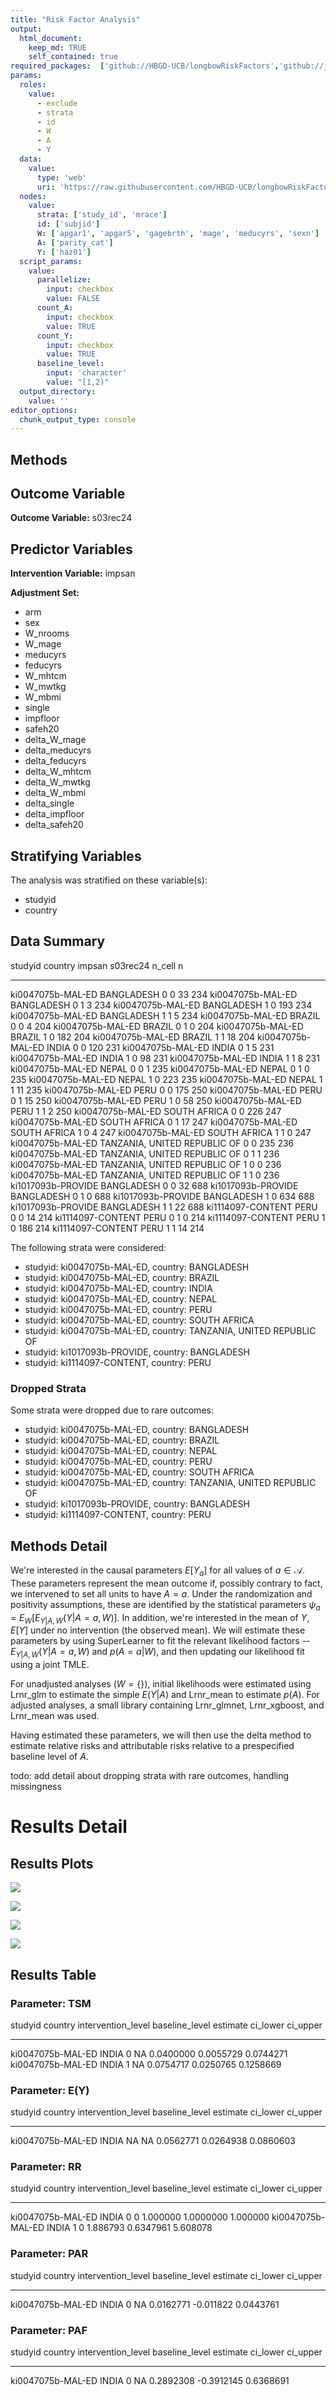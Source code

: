 ```yaml
---
title: "Risk Factor Analysis"
output: 
  html_document:
    keep_md: TRUE
    self_contained: true
required_packages:  ['github://HBGD-UCB/longbowRiskFactors','github://jeremyrcoyle/skimr@vector_types', 'github://tlverse/delayed']
params:
  roles:
    value:
      - exclude
      - strata
      - id
      - W
      - A
      - Y
  data: 
    value: 
      type: 'web'
      uri: 'https://raw.githubusercontent.com/HBGD-UCB/longbowRiskFactors/master/inst/sample_data/birthwt_data.rdata'
  nodes:
    value:
      strata: ['study_id', 'mrace']
      id: ['subjid']
      W: ['apgar1', 'apgar5', 'gagebrth', 'mage', 'meducyrs', 'sexn']
      A: ['parity_cat']
      Y: ['haz01']
  script_params:
    value:
      parallelize:
        input: checkbox
        value: FALSE
      count_A:
        input: checkbox
        value: TRUE
      count_Y:
        input: checkbox
        value: TRUE        
      baseline_level:
        input: 'character'
        value: "[1,2)"
  output_directory:
    value: ''
editor_options: 
  chunk_output_type: console
---
```








## Methods
## Outcome Variable

**Outcome Variable:** s03rec24

## Predictor Variables

**Intervention Variable:** impsan

**Adjustment Set:**

* arm
* sex
* W_nrooms
* W_mage
* meducyrs
* feducyrs
* W_mhtcm
* W_mwtkg
* W_mbmi
* single
* impfloor
* safeh20
* delta_W_mage
* delta_meducyrs
* delta_feducyrs
* delta_W_mhtcm
* delta_W_mwtkg
* delta_W_mbmi
* delta_single
* delta_impfloor
* delta_safeh20

## Stratifying Variables

The analysis was stratified on these variable(s):

* studyid
* country

## Data Summary

studyid              country                        impsan    s03rec24   n_cell     n
-------------------  -----------------------------  -------  ---------  -------  ----
ki0047075b-MAL-ED    BANGLADESH                     0                0       33   234
ki0047075b-MAL-ED    BANGLADESH                     0                1        3   234
ki0047075b-MAL-ED    BANGLADESH                     1                0      193   234
ki0047075b-MAL-ED    BANGLADESH                     1                1        5   234
ki0047075b-MAL-ED    BRAZIL                         0                0        4   204
ki0047075b-MAL-ED    BRAZIL                         0                1        0   204
ki0047075b-MAL-ED    BRAZIL                         1                0      182   204
ki0047075b-MAL-ED    BRAZIL                         1                1       18   204
ki0047075b-MAL-ED    INDIA                          0                0      120   231
ki0047075b-MAL-ED    INDIA                          0                1        5   231
ki0047075b-MAL-ED    INDIA                          1                0       98   231
ki0047075b-MAL-ED    INDIA                          1                1        8   231
ki0047075b-MAL-ED    NEPAL                          0                0        1   235
ki0047075b-MAL-ED    NEPAL                          0                1        0   235
ki0047075b-MAL-ED    NEPAL                          1                0      223   235
ki0047075b-MAL-ED    NEPAL                          1                1       11   235
ki0047075b-MAL-ED    PERU                           0                0      175   250
ki0047075b-MAL-ED    PERU                           0                1       15   250
ki0047075b-MAL-ED    PERU                           1                0       58   250
ki0047075b-MAL-ED    PERU                           1                1        2   250
ki0047075b-MAL-ED    SOUTH AFRICA                   0                0      226   247
ki0047075b-MAL-ED    SOUTH AFRICA                   0                1       17   247
ki0047075b-MAL-ED    SOUTH AFRICA                   1                0        4   247
ki0047075b-MAL-ED    SOUTH AFRICA                   1                1        0   247
ki0047075b-MAL-ED    TANZANIA, UNITED REPUBLIC OF   0                0      235   236
ki0047075b-MAL-ED    TANZANIA, UNITED REPUBLIC OF   0                1        1   236
ki0047075b-MAL-ED    TANZANIA, UNITED REPUBLIC OF   1                0        0   236
ki0047075b-MAL-ED    TANZANIA, UNITED REPUBLIC OF   1                1        0   236
ki1017093b-PROVIDE   BANGLADESH                     0                0       32   688
ki1017093b-PROVIDE   BANGLADESH                     0                1        0   688
ki1017093b-PROVIDE   BANGLADESH                     1                0      634   688
ki1017093b-PROVIDE   BANGLADESH                     1                1       22   688
ki1114097-CONTENT    PERU                           0                0       14   214
ki1114097-CONTENT    PERU                           0                1        0   214
ki1114097-CONTENT    PERU                           1                0      186   214
ki1114097-CONTENT    PERU                           1                1       14   214


The following strata were considered:

* studyid: ki0047075b-MAL-ED, country: BANGLADESH
* studyid: ki0047075b-MAL-ED, country: BRAZIL
* studyid: ki0047075b-MAL-ED, country: INDIA
* studyid: ki0047075b-MAL-ED, country: NEPAL
* studyid: ki0047075b-MAL-ED, country: PERU
* studyid: ki0047075b-MAL-ED, country: SOUTH AFRICA
* studyid: ki0047075b-MAL-ED, country: TANZANIA, UNITED REPUBLIC OF
* studyid: ki1017093b-PROVIDE, country: BANGLADESH
* studyid: ki1114097-CONTENT, country: PERU

### Dropped Strata

Some strata were dropped due to rare outcomes:

* studyid: ki0047075b-MAL-ED, country: BANGLADESH
* studyid: ki0047075b-MAL-ED, country: BRAZIL
* studyid: ki0047075b-MAL-ED, country: NEPAL
* studyid: ki0047075b-MAL-ED, country: PERU
* studyid: ki0047075b-MAL-ED, country: SOUTH AFRICA
* studyid: ki0047075b-MAL-ED, country: TANZANIA, UNITED REPUBLIC OF
* studyid: ki1017093b-PROVIDE, country: BANGLADESH
* studyid: ki1114097-CONTENT, country: PERU

## Methods Detail

We're interested in the causal parameters $E[Y_a]$ for all values of $a \in \mathcal{A}$. These parameters represent the mean outcome if, possibly contrary to fact, we intervened to set all units to have $A=a$. Under the randomization and positivity assumptions, these are identified by the statistical parameters $\psi_a=E_W[E_{Y|A,W}(Y|A=a,W)]$.  In addition, we're interested in the mean of $Y$, $E[Y]$ under no intervention (the observed mean). We will estimate these parameters by using SuperLearner to fit the relevant likelihood factors -- $E_{Y|A,W}(Y|A=a,W)$ and $p(A=a|W)$, and then updating our likelihood fit using a joint TMLE.

For unadjusted analyses ($W=\{\}$), initial likelihoods were estimated using Lrnr_glm to estimate the simple $E(Y|A)$ and Lrnr_mean to estimate $p(A)$. For adjusted analyses, a small library containing Lrnr_glmnet, Lrnr_xgboost, and Lrnr_mean was used.

Having estimated these parameters, we will then use the delta method to estimate relative risks and attributable risks relative to a prespecified baseline level of $A$.

todo: add detail about dropping strata with rare outcomes, handling missingness







# Results Detail

## Results Plots
![](/tmp/8458ae83-44eb-476c-a903-317e62633e37/REPORT_files/figure-html/plot_tsm-1.png)<!-- -->

![](/tmp/8458ae83-44eb-476c-a903-317e62633e37/REPORT_files/figure-html/plot_rr-1.png)<!-- -->



![](/tmp/8458ae83-44eb-476c-a903-317e62633e37/REPORT_files/figure-html/plot_paf-1.png)<!-- -->

![](/tmp/8458ae83-44eb-476c-a903-317e62633e37/REPORT_files/figure-html/plot_par-1.png)<!-- -->

## Results Table

### Parameter: TSM


studyid             country   intervention_level   baseline_level     estimate    ci_lower    ci_upper
------------------  --------  -------------------  ---------------  ----------  ----------  ----------
ki0047075b-MAL-ED   INDIA     0                    NA                0.0400000   0.0055729   0.0744271
ki0047075b-MAL-ED   INDIA     1                    NA                0.0754717   0.0250765   0.1258669


### Parameter: E(Y)


studyid             country   intervention_level   baseline_level     estimate    ci_lower    ci_upper
------------------  --------  -------------------  ---------------  ----------  ----------  ----------
ki0047075b-MAL-ED   INDIA     NA                   NA                0.0562771   0.0264938   0.0860603


### Parameter: RR


studyid             country   intervention_level   baseline_level    estimate    ci_lower   ci_upper
------------------  --------  -------------------  ---------------  ---------  ----------  ---------
ki0047075b-MAL-ED   INDIA     0                    0                 1.000000   1.0000000   1.000000
ki0047075b-MAL-ED   INDIA     1                    0                 1.886793   0.6347961   5.608078


### Parameter: PAR


studyid             country   intervention_level   baseline_level     estimate    ci_lower    ci_upper
------------------  --------  -------------------  ---------------  ----------  ----------  ----------
ki0047075b-MAL-ED   INDIA     0                    NA                0.0162771   -0.011822   0.0443761


### Parameter: PAF


studyid             country   intervention_level   baseline_level     estimate     ci_lower    ci_upper
------------------  --------  -------------------  ---------------  ----------  -----------  ----------
ki0047075b-MAL-ED   INDIA     0                    NA                0.2892308   -0.3912145   0.6368691

